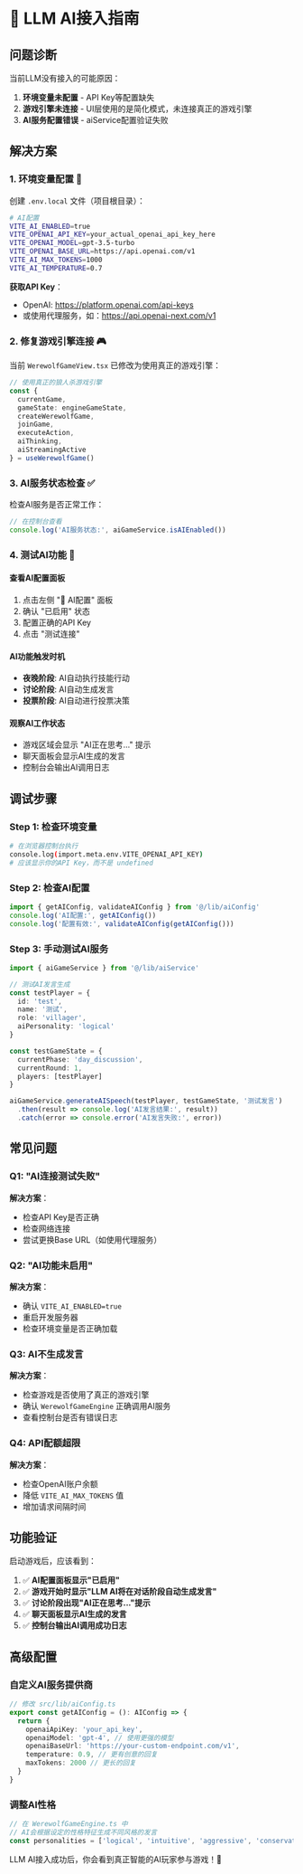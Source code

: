 # 🤖 LLM AI接入指南

## 问题诊断

当前LLM没有接入的可能原因：
1. **环境变量未配置** - API Key等配置缺失
2. **游戏引擎未连接** - UI层使用的是简化模式，未连接真正的游戏引擎
3. **AI服务配置错误** - aiService配置验证失败

## 解决方案

### 1. 环境变量配置 🔧

创建 `.env.local` 文件（项目根目录）：

```bash
# AI配置
VITE_AI_ENABLED=true
VITE_OPENAI_API_KEY=your_actual_openai_api_key_here
VITE_OPENAI_MODEL=gpt-3.5-turbo
VITE_OPENAI_BASE_URL=https://api.openai.com/v1
VITE_AI_MAX_TOKENS=1000
VITE_AI_TEMPERATURE=0.7
```

**获取API Key**：
- OpenAI: https://platform.openai.com/api-keys
- 或使用代理服务，如：https://api.openai-next.com/v1

### 2. 修复游戏引擎连接 🎮

当前 `WerewolfGameView.tsx` 已修改为使用真正的游戏引擎：

```typescript
// 使用真正的狼人杀游戏引擎
const {
  currentGame,
  gameState: engineGameState,
  createWerewolfGame,
  joinGame,
  executeAction,
  aiThinking,
  aiStreamingActive
} = useWerewolfGame()
```

### 3. AI服务状态检查 ✅

检查AI服务是否正常工作：

```typescript
// 在控制台查看
console.log('AI服务状态:', aiGameService.isAIEnabled())
```

### 4. 测试AI功能 🧪

#### **查看AI配置面板**
1. 点击左侧 "🤖 AI配置" 面板
2. 确认 "已启用" 状态
3. 配置正确的API Key
4. 点击 "测试连接"

#### **AI功能触发时机**
- **夜晚阶段**: AI自动执行技能行动
- **讨论阶段**: AI自动生成发言
- **投票阶段**: AI自动进行投票决策

#### **观察AI工作状态**
- 游戏区域会显示 "AI正在思考..." 提示
- 聊天面板会显示AI生成的发言
- 控制台会输出AI调用日志

## 调试步骤

### Step 1: 检查环境变量
```bash
# 在浏览器控制台执行
console.log(import.meta.env.VITE_OPENAI_API_KEY)
# 应该显示你的API Key，而不是 undefined
```

### Step 2: 检查AI配置
```typescript
import { getAIConfig, validateAIConfig } from '@/lib/aiConfig'
console.log('AI配置:', getAIConfig())
console.log('配置有效:', validateAIConfig(getAIConfig()))
```

### Step 3: 手动测试AI服务
```typescript
import { aiGameService } from '@/lib/aiService'

// 测试AI发言生成
const testPlayer = {
  id: 'test',
  name: '测试',
  role: 'villager',
  aiPersonality: 'logical'
}

const testGameState = {
  currentPhase: 'day_discussion',
  currentRound: 1,
  players: [testPlayer]
}

aiGameService.generateAISpeech(testPlayer, testGameState, '测试发言')
  .then(result => console.log('AI发言结果:', result))
  .catch(error => console.error('AI发言失败:', error))
```

## 常见问题

### Q1: "AI连接测试失败"
**解决方案**：
- 检查API Key是否正确
- 检查网络连接
- 尝试更换Base URL（如使用代理服务）

### Q2: "AI功能未启用"
**解决方案**：
- 确认 `VITE_AI_ENABLED=true`
- 重启开发服务器
- 检查环境变量是否正确加载

### Q3: AI不生成发言
**解决方案**：
- 检查游戏是否使用了真正的游戏引擎
- 确认 `WerewolfGameEngine` 正确调用AI服务
- 查看控制台是否有错误日志

### Q4: API配额超限
**解决方案**：
- 检查OpenAI账户余额
- 降低 `VITE_AI_MAX_TOKENS` 值
- 增加请求间隔时间

## 功能验证

启动游戏后，应该看到：

1. ✅ **AI配置面板显示"已启用"**
2. ✅ **游戏开始时显示"LLM AI将在对话阶段自动生成发言"**
3. ✅ **讨论阶段出现"AI正在思考..."提示**
4. ✅ **聊天面板显示AI生成的发言**
5. ✅ **控制台输出AI调用成功日志**

## 高级配置

### 自定义AI服务提供商
```typescript
// 修改 src/lib/aiConfig.ts
export const getAIConfig = (): AIConfig => {
  return {
    openaiApiKey: 'your_api_key',
    openaiModel: 'gpt-4', // 使用更强的模型
    openaiBaseUrl: 'https://your-custom-endpoint.com/v1',
    temperature: 0.9, // 更有创意的回复
    maxTokens: 2000 // 更长的回复
  }
}
```

### 调整AI性格
```typescript
// 在 WerewolfGameEngine.ts 中
// AI会根据设定的性格特征生成不同风格的发言
const personalities = ['logical', 'intuitive', 'aggressive', 'conservative', 'leader', 'follower']
```

LLM AI接入成功后，你会看到真正智能的AI玩家参与游戏！🎉 